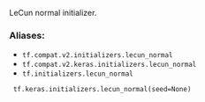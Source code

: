 LeCun normal initializer.
### Aliases:
- `tf.compat.v2.initializers.lecun_normal`
- `tf.compat.v2.keras.initializers.lecun_normal`
- `tf.initializers.lecun_normal`

```
 tf.keras.initializers.lecun_normal(seed=None)
```
